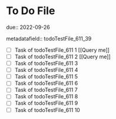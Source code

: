 # To Do File

due:: 2022-09-26

metadatafield:: todoTestFile_611_39

- [ ] Task of todoTestFile_611 1 [[Query me]]
- [ ] Task of todoTestFile_611 2 [[Query me]]
- [ ] Task of todoTestFile_611 3
- [ ] Task of todoTestFile_611 4
- [ ] Task of todoTestFile_611 5
- [ ] Task of todoTestFile_611 6
- [ ] Task of todoTestFile_611 7
- [ ] Task of todoTestFile_611 8
- [ ] Task of todoTestFile_611 9
- [ ] Task of todoTestFile_611 10